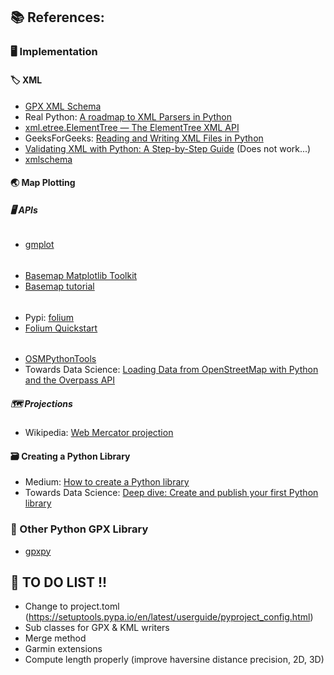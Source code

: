 ## 📚 References:

### 🖥️ Implementation

#### 🏷️ XML
- [GPX XML Schema](http://www.topografix.com/GPX/1/1/)
- Real Python: [A roadmap to XML Parsers in Python](https://realpython.com/python-xml-parser/#learn-about-xml-parsers-in-pythons-standard-library)
- [xml.etree.ElementTree — The ElementTree XML API](https://docs.python.org/3/library/xml.etree.elementtree.html)
- GeeksForGeeks: [Reading and Writing XML Files in Python](https://www.geeksforgeeks.org/reading-and-writing-xml-files-in-python/)
- [Validating XML with Python: A Step-by-Step Guide](https://medium.com/@murungaephantus/validating-xml-with-python-a-step-by-step-guide-53d4a4b9716b) (Does not work...)
- [xmlschema](https://xmlschema.readthedocs.io/en/latest/usage.html)

#### 🌏 Map Plotting

##### 🖥️ APIs

######
- [gmplot](https://github.com/gmplot/gmplot)
######
- [Basemap Matplotlib Toolkit](https://matplotlib.org/basemap/index.html)
- [Basemap tutorial](https://basemaptutorial.readthedocs.io/en/latest/index.html)
######
- Pypi: [folium](https://pypi.org/project/folium/)
- [Folium Quickstart](https://python-visualization.github.io/folium/quickstart.html#Polylines)
######
- [OSMPythonTools](https://wiki.openstreetmap.org/wiki/OSMPythonTools)
- Towards Data Science: [Loading Data from OpenStreetMap with Python and the Overpass API](https://towardsdatascience.com/loading-data-from-openstreetmap-with-python-and-the-overpass-api-513882a27fd0)

##### 🗺️ Projections
- Wikipedia: [Web Mercator projection](https://en.wikipedia.org/wiki/Web_Mercator_projection)

#### 🗃️ Creating a Python Library
- Medium: [How to create a Python library](https://medium.com/analytics-vidhya/how-to-create-a-python-library-7d5aea80cc3f)
- Towards Data Science: [Deep dive: Create and publish your first Python library](https://towardsdatascience.com/deep-dive-create-and-publish-your-first-python-library-f7f618719e14)

### 🧭 Other Python GPX Library
- [gpxpy](https://github.com/tkrajina/gpxpy)

## 📝 TO DO LIST !!
- Change to project.toml (https://setuptools.pypa.io/en/latest/userguide/pyproject_config.html)
- Sub classes for GPX & KML writers
- Merge method
- Garmin extensions
- Compute length properly (improve haversine distance precision, 2D, 3D)